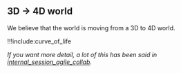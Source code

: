 ## 3D -> 4D world

We believe that the world is moving from a 3D to 4D world.

!!!include:curve_of_life

*If you want more detail, a lot of this has been said in [internal_session_agile_collab](internal_session_agile_collab.md).*

